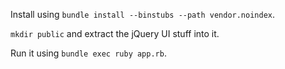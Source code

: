 Install using `bundle install --binstubs --path vendor.noindex`.

`mkdir public` and extract the jQuery UI stuff into it.

Run it using `bundle exec ruby app.rb`.